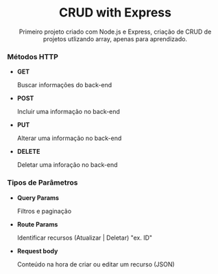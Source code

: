 <h1 align="center"> CRUD with Express </h1>
<p align="center" >Primeiro projeto criado com Node.js e Express, criação de CRUD de projetos utlizando array, apenas para aprendizado.</p>

<h3>Métodos HTTP</h3>

<ul>
    <li><strong>GET</strong></li>
    <p>Buscar informações do back-end</p>
    <li><strong>POST</strong></li>
    <p>Incluir uma informação no back-end</p>
    <li><strong>PUT</strong></li>
    <p>Alterar uma informação no back-end</p>
    <li><strong>DELETE</strong></li>
    <p>Deletar uma inforação no back-end</p>
</ul>

<h3>Tipos de Parâmetros</h3>

<ul>
    <li><strong>Query Params</strong></li>
    <p>Filtros e paginação</p>
    <li><strong>Route Params</strong></li>
    <p>Identificar recursos (Atualizar | Deletar) "ex. ID"</p>
    <li><strong>Request body</strong></li>
    <p>Conteúdo na hora de criar ou editar um recurso (JSON)</p>
</ul>
